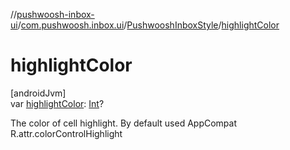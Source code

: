 //[pushwoosh-inbox-ui](../../../index.md)/[com.pushwoosh.inbox.ui](../index.md)/[PushwooshInboxStyle](index.md)/[highlightColor](highlight-color.md)

# highlightColor

[androidJvm]\
var [highlightColor](highlight-color.md): [Int](https://kotlinlang.org/api/latest/jvm/stdlib/kotlin-stdlib/kotlin/-int/index.html)?

The color of cell highlight. By default used AppCompat R.attr.colorControlHighlight

